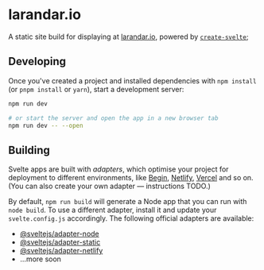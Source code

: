 # larandar.io

A static site build for displaying at [larandar.io](https://larandar.io), powered by [`create-svelte`](https://github.com/sveltejs/kit/tree/master/packages/create-svelte);

## Developing

Once you've created a project and installed dependencies with `npm install` (or `pnpm install` or `yarn`), start a development server:

```bash
npm run dev

# or start the server and open the app in a new browser tab
npm run dev -- --open
```

## Building

Svelte apps are built with *adapters*, which optimise your project for deployment to different environments, like [Begin](https://begin.com), [Netlify](https://www.netlify.com), [Vercel](https://vercel.com) and so on. (You can also create your own adapter — instructions TODO.)

By default, `npm run build` will generate a Node app that you can run with `node build`. To use a different adapter, install it and update your `svelte.config.js` accordingly. The following official adapters are available:

* [@sveltejs/adapter-node](https://github.com/sveltejs/kit/tree/master/packages/adapter-node)
* [@sveltejs/adapter-static](https://github.com/sveltejs/kit/tree/master/packages/adapter-static)
* [@sveltejs/adapter-netlify](https://github.com/sveltejs/kit/tree/master/packages/adapter-netlify)
* ...more soon

